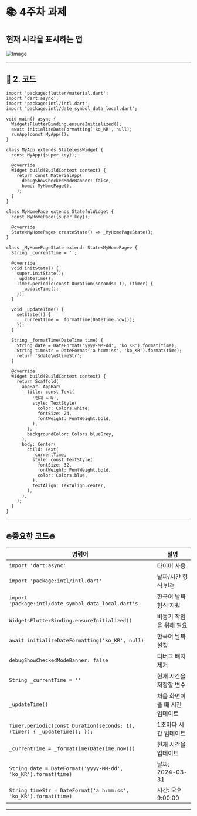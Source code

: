 # 📚 4주차 과제
## 현재 시각을 표시하는 앱

 ![Image](https://github.com/user-attachments/assets/690b2a2b-f800-442f-8bbe-e7a831c0b24d)


---

## **📌 2. 코드**  

```dark
import 'package:flutter/material.dart';
import 'dart:async';
import 'package:intl/intl.dart';
import 'package:intl/date_symbol_data_local.dart';

void main() async {
  WidgetsFlutterBinding.ensureInitialized();
  await initializeDateFormatting('ko_KR', null);
  runApp(const MyApp());
}

class MyApp extends StatelessWidget {
  const MyApp({super.key});

  @override
  Widget build(BuildContext context) {
    return const MaterialApp(
      debugShowCheckedModeBanner: false,
      home: MyHomePage(),
    );
  }
}

class MyHomePage extends StatefulWidget {
  const MyHomePage({super.key});

  @override
  State<MyHomePage> createState() => _MyHomePageState();
}

class _MyHomePageState extends State<MyHomePage> {
  String _currentTime = '';

  @override
  void initState() {
    super.initState();
    _updateTime();
    Timer.periodic(const Duration(seconds: 1), (timer) {
      _updateTime();
    });
  }

  void _updateTime() {
    setState(() {
      _currentTime = _formatTime(DateTime.now());
    });
  }

  String _formatTime(DateTime time) {
    String date = DateFormat('yyyy-MM-dd', 'ko_KR').format(time);
    String timeStr = DateFormat('a h:mm:ss', 'ko_KR').format(time);
    return '$date\n$timeStr';
  }

  @override
  Widget build(BuildContext context) {
    return Scaffold(
      appBar: AppBar(
        title: const Text(
          '현재 시각',
          style: TextStyle(
            color: Colors.white,
            fontSize: 24,
            fontWeight: FontWeight.bold,
          ),
        ),
        backgroundColor: Colors.blueGrey,
      ),
      body: Center(
        child: Text(
          _currentTime,
          style: const TextStyle(
            fontSize: 32,
            fontWeight: FontWeight.bold,
            color: Colors.blue,
          ),
          textAlign: TextAlign.center,
        ),
      ),
    );
  }
}

```
---

## 🔥중요한 코드🔥

| 명령어 | 설명 |
|--------|------|
| `import 'dart:async'` | 타이머 사용 |
| `import 'package:intl/intl.dart'` |  날짜/시간 형식 변경 |
| `import 'package:intl/date_symbol_data_local.dart's` | 한국어 날짜 형식 지원 |
| `WidgetsFlutterBinding.ensureInitialized()` | 비동기 작업을 위해 필요 |
| `await initializeDateFormatting('ko_KR', null)` | 한국어 날짜 설정 |
| `debugShowCheckedModeBanner: false` | 디버그 배지 제거 |
|`String _currentTime = ''`| 현재 시간을 저장할 변수 |
|`_updateTime()`| 처음 화면이 뜰 때 시간 업데이트 |
|`Timer.periodic(const Duration(seconds: 1), (timer) { _updateTime(); });`| 1초마다 시간 업데이트 |
|`_currentTime = _formatTime(DateTime.now())`| 현재 시간을 업데이트 |
|`String date = DateFormat('yyyy-MM-dd', 'ko_KR').format(time)`|  날짜: 2024-03-31 |
|`String timeStr = DateFormat('a h:mm:ss', 'ko_KR').format(time)`| 시간: 오후 9:00:00 |
---


